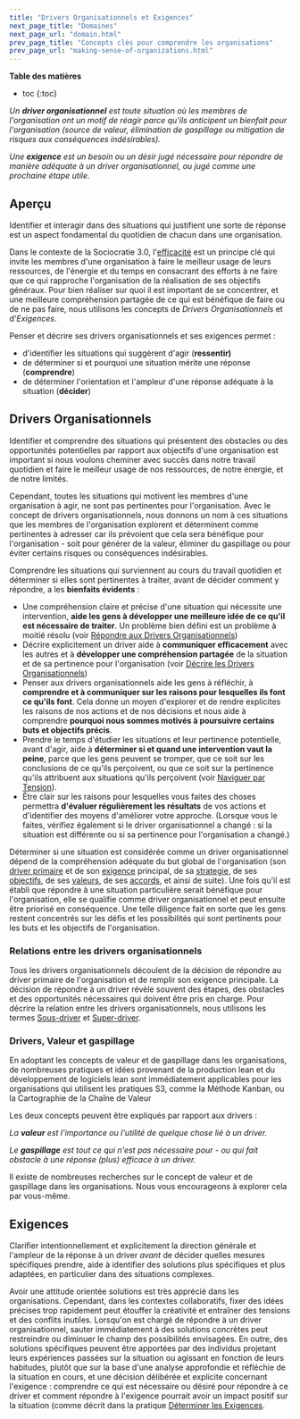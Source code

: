 ```yaml
---
title: "Drivers Organisationnels et Exigences"
next_page_title: "Domaines"
next_page_url: "domain.html"
prev_page_title: "Concepts clés pour comprendre les organisations"
prev_page_url: "making-sense-of-organizations.html"
---
```



**Table des matières**

- toc
  {:toc}


_Un **driver organisationnel** est toute situation où les membres de l'organisation ont un motif de réagir parce qu'ils anticipent un bienfait pour l'organisation (source de valeur, élimination de gaspillage ou mitigation de risques aux conséquences indésirables)._

_Une **exigence** est un besoin ou un désir jugé nécessaire pour répondre de manière adéquate à un driver organisationnel, ou jugé comme une prochaine étape utile._

## Aperçu

Identifier et interagir dans des situations qui justifient une sorte de réponse est un aspect fondamental du quotidien de chacun dans une organisation.

Dans le contexte de la Sociocratie 3.0, l'[efficacité](principle-effectiveness.html) est un principe clé qui invite les membres d'une organisation à faire le meilleur usage de leurs ressources, de l'énergie et du temps en consacrant des efforts à ne faire que ce qui rapproche l'organisation de la réalisation de ses objectifs généraux. Pour bien réaliser sur quoi il est important de se concentrer, et une meilleure compréhension partagée de ce qui est bénéfique de faire ou de ne pas faire, nous utilisons les concepts de _Drivers Organisationnels_ et d'_Exigences_.

Penser et décrire ses drivers organisationnels et ses exigences permet :

- d'identifier les situations qui suggèrent d'agir (**ressentir)**
- de déterminer si et pourquoi une situation mérite une réponse (**comprendre**)
- de déterminer l'orientation et l'ampleur d'une réponse adéquate à la situation (**décider**)

## Drivers Organisationnels

Identifier et comprendre des situations qui présentent des obstacles ou des opportunités potentielles par rapport aux objectifs d'une organisation est important si nous voulons cheminer avec succès dans notre travail quotidien et faire le meilleur usage de nos ressources, de notre énergie, et de notre limités.

Cependant, toutes les situations qui motivent les membres d'une organisation à agir, ne sont pas pertinentes pour l'organisation. Avec le concept de drivers organisationnels, nous donnons un nom à ces situations que les membres de l'organisation explorent et déterminent comme pertinentes à adresser car ils prévoient que cela sera bénéfique pour l'organisation - soit pour générer de la valeur, éliminer du gaspillage ou pour éviter certains risques ou conséquences indésirables.

Comprendre les situations qui surviennent au cours du travail quotidien et déterminer si elles sont pertinentes à traiter, avant de décider comment y répondre, a les **bienfaits évidents** :

- Une compréhension claire et précise d'une situation qui nécessite une intervention, **aide les gens à développer une meilleure idée de ce qu'il est nécessaire de traiter**. Un problème bien défini est un problème à moitié résolu (voir [Répondre aux Drivers Organisationnels](respond-to-organizational-drivers.html))
- Décrire explicitement un driver aide à **communiquer efficacement** avec les autres et à **développer une compréhension partagée** de la situation et de sa pertinence pour l'organisation (voir [Décrire les Drivers Organisationnels](describe-organizational-drivers.html))
- Penser aux drivers organisationnels aide les gens à réfléchir, à **comprendre et à communiquer sur les raisons pour lesquelles ils font ce qu'ils font**. Cela donne un moyen d'explorer et de rendre explicites les raisons de nos actions et de nos décisions et nous aide à comprendre **pourquoi nous sommes motivés à poursuivre certains buts et objectifs précis**.
- Prendre le temps d'étudier les situations et leur pertinence potentielle, avant d'agir, aide à **déterminer si et quand une intervention vaut la peine**, parce que les gens peuvent se tromper, que ce soit sur les conclusions de ce qu'ils perçoivent, ou que ce soit sur la pertinence qu'ils attribuent aux situations qu'ils perçoivent (voir [Naviguer par Tension](navigate-via-tension.html)).
- Être clair sur les raisons pour lesquelles vous faites des choses permettra **d'évaluer régulièrement les résultats** de vos actions et d'identifier des moyens d'améliorer votre approche. (Lorsque vous le faites, vérifiez également si le driver organisationnel a changé : si la situation est différente ou si sa pertinence pour l'organisation a changé.)

Déterminer si une situation est considérée comme un driver organisationnel dépend de la compréhension adéquate du but global de l'organisation (son <a href="glossary.html#entry-primary-driver" class="glossary-tooltip" data-toggle="tooltip" title="Driver Primaire: Le driver primaire d&#x27;un domaine est le driver principal auquel les personnes responsables de ce domaine répondent.">driver primaire</a> et de son  <a href="glossary.html#entry-requirement" class="glossary-tooltip" data-toggle="tooltip" title="Exigence: Un besoin ou un désir jugé nécessaire pour répondre de manière adéquate à un driver organisationnel, ou jugé comme une prochaine étape utile.">exigence</a> principal, de sa <a href="glossary.html#entry-strategy" class="glossary-tooltip" data-toggle="tooltip" title="Stratégie: Une approche générale définissant comment créer de la valeur pour s&#x27;occuper avec succès d&#x27;un domaine.">strategie</a>, de ses <a href="glossary.html#entry-objective" class="glossary-tooltip" data-toggle="tooltip" title="Objectif: Un résultat (particulier) qu&#x27;une personne ou une équipe ou une organisation veut atteindre; une cible ou un objectif.">objectifs</a>, de ses <a href="glossary.html#entry-values" class="glossary-tooltip" data-toggle="tooltip" title="Valeurs: Principes importants qui guident le comportement. A ne pas confondre avec “valeur“ (singulier) dans le contexte d&#x27;un driver.">valeurs</a>, de ses <a href="glossary.html#entry-agreement" class="glossary-tooltip" data-toggle="tooltip" title="Accord: Une ligne directrice, un processus ou protocole convenus pour guider le flux de valeur.">accords</a>, et ainsi de suite). Une fois qu'il est établi que répondre à une situation particulière serait bénéfique pour l'organisation, elle se qualifie comme driver organisationnel et peut ensuite être priorisé en conséquence. Une telle diligence fait en sorte que les gens restent concentrés sur les défis et les possibilités qui sont pertinents pour les buts et les objectifs de l'organisation.

### Relations entre les drivers organisationnels

Tous les drivers organisationnels découlent de la décision de répondre au driver primaire de l'organisation et de remplir son exigence principale. La décision de répondre à un driver révèle souvent des étapes, des obstacles et des opportunités nécessaires qui doivent être pris en charge. Pour décrire la relation entre les drivers organisationnels, nous utilisons les termes <a href="glossary.html#entry-subdriver" class="glossary-tooltip" data-toggle="tooltip" title="Sous-driver: Un sous-driver (ou sous-intention) surgit comme la conséquence d&#x27;un autre driver (le super-driver) et est fondamental pour répondre efficacement au super-driver.">Sous-driver</a> et <a href="glossary.html#entry-superdriver" class="glossary-tooltip" data-toggle="tooltip" title="Super-driver: voir Sous-driver.">Super-driver</a>.

### Drivers, Valeur et gaspillage

En adoptant les concepts de valeur et de gaspillage dans les organisations, de nombreuses pratiques et idées provenant de la production lean et du développement de logiciels lean sont immédiatement applicables pour les organisations qui utilisent les pratiques S3, comme la Méthode Kanban, ou la Cartographie de la Chaîne de Valeur

Les deux concepts peuvent être expliqués par rapport aux drivers :

_La **valeur** est l'importance ou l'utilité de quelque chose lié à un driver._

_Le **gaspillage** est tout ce qui n'est pas nécessaire pour - ou qui fait obstacle à  une réponse (plus) efficace à un driver._

Il existe de nombreuses recherches sur le concept de valeur et de gaspillage dans les organisations. Nous vous encourageons à explorer cela par vous-même.

## Exigences

Clarifier intentionnellement et explicitement la direction générale et l'ampleur de la réponse à un driver _avant_ de décider quelles mesures spécifiques prendre, aide à identifier des solutions plus spécifiques et plus adaptées, en particulier dans des situations complexes.

Avoir une attitude orientée solutions est très apprécié dans les organisations. Cependant, dans les contextes collaboratifs, fixer des idées précises trop rapidement peut étouffer la créativité et entraîner des tensions et des conflits inutiles. Lorsqu'on est chargé de répondre à un driver organisationnel, sauter immédiatement à des solutions concrètes peut restreindre ou diminuer le champ des possibilités envisagées. En outre, des solutions spécifiques peuvent être apportées par des individus projetant leurs expériences passées sur la situation ou agissant en fonction de leurs habitudes, plutôt que sur la base d'une analyse approfondie et réfléchie de la situation en cours, et une décision délibérée et explicite concernant l'exigence : comprendre ce qui est nécessaire ou désiré pour répondre à ce driver et comment répondre à l'exigence pourrait avoir un impact positif sur la situation (comme décrit dans la pratique [Déterminer les Exigences](determine-requirements.html).

